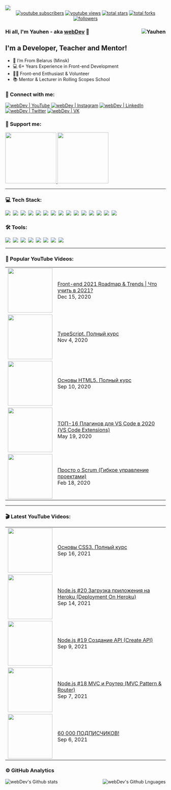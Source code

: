 <img src="https://github.com/YauhenKavalchuk/YauhenKavalchuk/blob/master/assets/preview.png">

<div align="center">
  <a href="https://www.youtube.com/c/YauhenKavalchuk?sub_confirmation=1">
    <img alt="youtube subscribers" title="Subscribe to my YouTube channel" src="https://custom-icon-badges.herokuapp.com/youtube/channel/subscribers/UCE9ODjNIkOHrnSdkYWLfYhg?color=%23E05D44&label=SUBSCRIBE&logo=video&logoColor=white&style=for-the-badge&labelColor=CE4630"/></a> 
  <a href="https://www.youtube.com/c/YauhenKavalchuk">
    <img alt="youtube views" title="YouTube views" src="https://custom-icon-badges.herokuapp.com/youtube/channel/views/UCE9ODjNIkOHrnSdkYWLfYhg?color=%23E1AD0E&logo=video&logoColor=white&style=for-the-badge&labelColor=C79600"/></a> 
  <a href="https://github.com/YauhenKavalchuk?tab=repositories&sort=stargazers">
    <img alt="total stars" title="Total stars on GitHub" src="https://custom-icon-badges.herokuapp.com/badge/dynamic/json?logo=star&color=7c007c&labelColor=640464&label=Stars&style=for-the-badge&query=%24.stars&url=https://api.github-star-counter.workers.dev/user/YauhenKavalchuk"/></a>
  <a href="https://github.com/YauhenKavalchuk?tab=repositories&sort=stargazers">
    <img alt="total forks" title="Total forks on GitHub" src="https://custom-icon-badges.herokuapp.com/badge/dynamic/json?logo=fork&color=55960c&labelColor=488207&label=Forks&style=for-the-badge&query=%24.forks&url=https://api.github-star-counter.workers.dev/user/YauhenKavalchuk"/></a>
  <a href="https://github.com/YauhenKavalchuk">
    <img alt="followers" title="Follow me on Github" src="https://custom-icon-badges.herokuapp.com/github/followers/YauhenKavalchuk?color=236ad3&labelColor=1155ba&style=for-the-badge&logo=person-add&label=Follow&logoColor=white"/></a>
</div>

### Hi all, I'm Yauhen - aka [webDev][youtube] 👋 <img align="right" src="https://komarev.com/ghpvc/?username=YauhenKavalchuk&label=Profile%20Views%20&color=ff0000&style=flat-square" alt="Yauhen" />


## I'm a Developer, Teacher and Mentor!

- 📍 I’m From Belarus (Minsk)
- 💻 6+ Years Experience in Front-end Development
- 👨‍💻 Front-end Enthusiast & Volunteer
- 📚 Mentor & Lecturer in Rolling Scopes School

### 🤝 Connect with me:
[<img alt="webDev | YouTube" src="https://img.shields.io/badge/youtube-FF0000.svg?&style=for-the-badge&logo=Instagram&logoColor=white" />][youtube]
[<img alt="webDev | Instagram" src="https://img.shields.io/badge/instagram-E4405F.svg?&style=for-the-badge&logo=Instagram&logoColor=white" />][instagram]
[<img alt="webDev | LinkedIn" src="https://img.shields.io/badge/linkedin-0077B5.svg?&style=for-the-badge&logo=linkedin&logoColor=white" />][linkedin]
[<img alt="webDev | Twitter" src="https://img.shields.io/badge/twitter-1DA1F2.svg?&style=for-the-badge&logo=Twitter&logoColor=white" />][twitter]
[<img alt="webDev | VK" src="https://img.shields.io/badge/vk-4680C2.svg?&style=for-the-badge&logo=Twitter&logoColor=white" />][vk]

### 🍻 Support me:

<a href="https://www.youtube.com/channel/UCE9ODjNIkOHrnSdkYWLfYhg/join">
  <img src="https://github.com/YauhenKavalchuk/YauhenKavalchuk/blob/master/assets/youtube_sponsor.png" width="160">
</a>
<a href="https://www.patreon.com/YauhenKavalchuk">
  <img src="https://github.com/YauhenKavalchuk/YauhenKavalchuk/blob/master/assets/patreon_patron.png" width="160">
</a>

---

### 💻 Tech Stack:

<img src="https://img.shields.io/badge/react-61DAFB.svg?&style=for-the-badge&logo=react&logoColor=fff" />&nbsp;
<img src="https://img.shields.io/badge/redux-764ABC.svg?&style=for-the-badge&logo=redux&logoColor=fff" />&nbsp;
<img src="https://img.shields.io/badge/graphql-E10098.svg?&style=for-the-badge&logo=graphql&logoColor=fff" />&nbsp;
<img src="https://img.shields.io/badge/typescript-007ACC.svg?&style=for-the-badge&logo=typescript&logoColor=fff" />&nbsp;
<img src="https://img.shields.io/badge/jest-C21325.svg?&style=for-the-badge&logo=jest&logoColor=fff" />&nbsp;
<img src="https://img.shields.io/badge/rtl-D62B2A.svg?&style=for-the-badge&logo=testing-library&logoColor=fff" />&nbsp;
<img src="https://img.shields.io/badge/node.js-90C53F.svg?&style=for-the-badge&logo=node.js&logoColor=fff" />&nbsp;
<img src="https://img.shields.io/badge/mongodb-26A944.svg?&style=for-the-badge&logo=mongodb&logoColor=fff" />&nbsp;
<img src="https://img.shields.io/badge/next.js-000.svg?&style=for-the-badge&logo=next.js&logoColor=fff" />&nbsp;
<img src="https://img.shields.io/badge/html-E34F26.svg?&style=for-the-badge&logo=html5&logoColor=fff" />&nbsp;
<img src="https://img.shields.io/badge/css-1572B6.svg?&style=for-the-badge&logo=css3&logoColor=fff" />&nbsp;
<img src="https://img.shields.io/badge/sass-CF649A.svg?&style=for-the-badge&logo=sass&logoColor=fff" />&nbsp;
<img src="https://img.shields.io/badge/javascript-F7DF1E.svg?&style=for-the-badge&logo=javascript&logoColor=fff" />&nbsp;
<img src="https://img.shields.io/badge/bootstrap-7610F7.svg?&style=for-the-badge&logo=bootstrap&logoColor=fff" />&nbsp;
<img src="https://img.shields.io/badge/markdown-000.svg?&style=for-the-badge&logo=markdown&logoColor=fff" />&nbsp;

### 🛠 Tools:

<img src="https://img.shields.io/badge/git-F05033.svg?&style=for-the-badge&logo=git&logoColor=fff" />&nbsp;
<img src="https://img.shields.io/badge/github-000.svg?&style=for-the-badge&logo=github&logoColor=fff" />&nbsp;
<img src="https://img.shields.io/badge/gitlab-380D75.svg?&style=for-the-badge&logo=gitlab&logoColor=fff" />&nbsp;
<img src="https://img.shields.io/badge/jira-2D80FF.svg?&style=for-the-badge&logo=jira&logoColor=fff" />&nbsp;
<img src="https://img.shields.io/badge/heroku-5920B1.svg?&style=for-the-badge&logo=heroku&logoColor=fff" />&nbsp;
<img src="https://img.shields.io/badge/photoshop-31A8FF.svg?&style=for-the-badge&logo=adobe-photoshop&logoColor=fff" />&nbsp;
<img src="https://img.shields.io/badge/invision-FF3267.svg?&style=for-the-badge&logo=invision&logoColor=fff" />&nbsp;
<img src="https://img.shields.io/badge/vs code-007ACC.svg?&style=for-the-badge&logo=visual-studio-code&logoColor=fff" />&nbsp;

---

### 🎥 Popular YouTube Videos:

<table>
<!-- YOUTUBEPOPULAR:START --><tr> <td> <a href="https://www.youtube.com/watch?v=YF2vrolwcR4"> <img width="140px" src="https://i.ytimg.com/vi/YF2vrolwcR4/mqdefault.jpg"> </a> </td> <td> <a href="https://www.youtube.com/watch?v=YF2vrolwcR4">Front-end 2021 Roadmap & Trends | Что учить в 2021?</a> <br/>Dec 15, 2020 </td> </tr><tr> <td> <a href="https://www.youtube.com/watch?v=5QnZ9AyDW6c"> <img width="140px" src="https://i.ytimg.com/vi/5QnZ9AyDW6c/mqdefault.jpg"> </a> </td> <td> <a href="https://www.youtube.com/watch?v=5QnZ9AyDW6c">TypeScript. Полный курс</a> <br/>Nov 4, 2020 </td> </tr><tr> <td> <a href="https://www.youtube.com/watch?v=_J6hMLsscOo"> <img width="140px" src="https://i.ytimg.com/vi/_J6hMLsscOo/mqdefault.jpg"> </a> </td> <td> <a href="https://www.youtube.com/watch?v=_J6hMLsscOo">Основы HTML5. Полный курс</a> <br/>Sep 10, 2020 </td> </tr><tr> <td> <a href="https://www.youtube.com/watch?v=g8LmiLTXkqo"> <img width="140px" src="https://i.ytimg.com/vi/g8LmiLTXkqo/mqdefault.jpg"> </a> </td> <td> <a href="https://www.youtube.com/watch?v=g8LmiLTXkqo">ТОП-16 Плагинов для VS Code в 2020 (VS Code Extensions)</a> <br/>May 19, 2020 </td> </tr><tr> <td> <a href="https://www.youtube.com/watch?v=mockcEwNBbs"> <img width="140px" src="https://i.ytimg.com/vi/mockcEwNBbs/mqdefault.jpg"> </a> </td> <td> <a href="https://www.youtube.com/watch?v=mockcEwNBbs">Просто о Scrum (Гибкое управление проектами)</a> <br/>Feb 18, 2020 </td> </tr><!-- YOUTUBEPOPULAR:END -->
</table>

---

### 🎬 Latest YouTube Videos:

<table>
<!-- YOUTUBELATEST:START --><tr> <td> <a href="https://www.youtube.com/watch?v=1X8FNuy32ZM"> <img width="140px" src="https://i.ytimg.com/vi/1X8FNuy32ZM/mqdefault.jpg"> </a> </td> <td> <a href="https://www.youtube.com/watch?v=1X8FNuy32ZM">Основы CSS3. Полный курс</a> <br/>Sep 16, 2021 </td> </tr><tr> <td> <a href="https://www.youtube.com/watch?v=ke4Kl8kE2Lc"> <img width="140px" src="https://i.ytimg.com/vi/ke4Kl8kE2Lc/mqdefault.jpg"> </a> </td> <td> <a href="https://www.youtube.com/watch?v=ke4Kl8kE2Lc">Node.js #20 Загрузка приложения на Heroku (Deployment On Heroku)</a> <br/>Sep 14, 2021 </td> </tr><tr> <td> <a href="https://www.youtube.com/watch?v=PvYewHIAdKc"> <img width="140px" src="https://i.ytimg.com/vi/PvYewHIAdKc/mqdefault.jpg"> </a> </td> <td> <a href="https://www.youtube.com/watch?v=PvYewHIAdKc">Node.js #19 Создание API (Create API)</a> <br/>Sep 9, 2021 </td> </tr><tr> <td> <a href="https://www.youtube.com/watch?v=Opx3wOmr07o"> <img width="140px" src="https://i.ytimg.com/vi/Opx3wOmr07o/mqdefault.jpg"> </a> </td> <td> <a href="https://www.youtube.com/watch?v=Opx3wOmr07o">Node.js #18 MVC и Роутер (MVC Pattern & Router)</a> <br/>Sep 7, 2021 </td> </tr><tr> <td> <a href="https://www.youtube.com/watch?v=5GKsyN2H-_A"> <img width="140px" src="https://i.ytimg.com/vi/5GKsyN2H-_A/mqdefault.jpg"> </a> </td> <td> <a href="https://www.youtube.com/watch?v=5GKsyN2H-_A">60 000 ПОДПИСЧИКОВ!</a> <br/>Sep 6, 2021 </td> </tr><!-- YOUTUBELATEST:END -->
</table>

### ⚙️ GitHub Analytics

<img align="left" src="https://github-readme-streak-stats.herokuapp.com/?user=YauhenKavalchuk&theme=algolia" alt="webDev's Github stats" />
<img align="right" alt="webDev's Github Lnguages" src="https://github-readme-stats-eight-theta.vercel.app/api/top-langs/?username=YauhenKavalchuk&theme=algolia&layout=compact" />

[youtube]: https://youtube.com/YauhenKavalchuk
[instagram]: https://instagram.com/YauhenKavalchuk
[linkedin]: https://linkedin.com/in/YauhenKavalchuk
[vk]: https://vk.com/YauhenKavalchuk
[twitter]: https://twitter.com/YauhenKavalchuk
